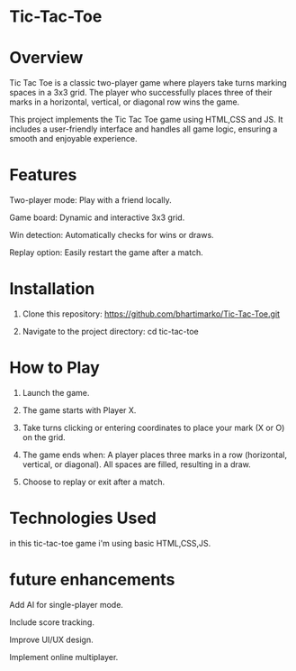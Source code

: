 # Tic-Tac-Toe
# Overview
Tic Tac Toe is a classic two-player game where players take turns marking spaces in a 3x3 grid. The player who successfully places three of their marks in a horizontal, vertical, or diagonal row wins the game.

This project implements the Tic Tac Toe game using HTML,CSS and JS. It includes a user-friendly interface and handles all game logic, ensuring a smooth and enjoyable experience.

# Features
Two-player mode: Play with a friend locally.

Game board: Dynamic and interactive 3x3 grid.

Win detection: Automatically checks for wins or draws.

Replay option: Easily restart the game after a match.

# Installation
1. Clone this repository:
https://github.com/bhartimarko/Tic-Tac-Toe.git

2. Navigate to the project directory:
cd tic-tac-toe

# How to Play
1. Launch the game.

2. The game starts with Player X.

3. Take turns clicking or entering coordinates to place your mark (X or O) on the grid.

4. The game ends when:
   A player places three marks in a row (horizontal, vertical, or diagonal).
   All spaces are filled, resulting in a draw.

5. Choose to replay or exit after a match.

# Technologies Used
 in this tic-tac-toe game i'm using basic HTML,CSS,JS.

# future enhancements
Add AI for single-player mode.

Include score tracking.

Improve UI/UX design.

Implement online multiplayer.
